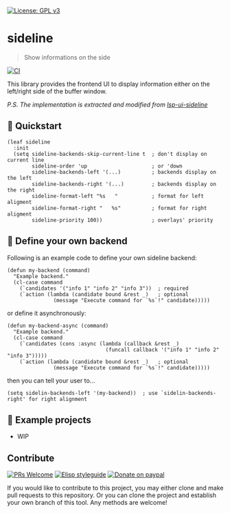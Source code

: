 [![License: GPL v3](https://img.shields.io/badge/License-GPL%20v3-blue.svg)](https://www.gnu.org/licenses/gpl-3.0)

# sideline
> Show informations on the side

[![CI](https://github.com/jcs-elpa/sideline/actions/workflows/test.yml/badge.svg)](https://github.com/jcs-elpa/sideline/actions/workflows/test.yml)

This library provides the frontend UI to display information either on the
left/right side of the buffer window.

*P.S. The implementation is extracted and modified from [lsp-ui-sideline](https://github.com/emacs-lsp/lsp-ui#lsp-ui-sideline)*

## 🔨 Quickstart

```elisp
(leaf sideline
  :init
  (setq sideline-backends-skip-current-line t  ; don't display on current line
        sideline-order 'up                     ; or 'down
        sideline-backends-left '(...)          ; backends display on the left
        sideline-backends-right '(...)         ; backends display on the right
        sideline-format-left "%s   "           ; format for left aligment
        sideline-format-right "   %s"          ; format for right aligment
        sideline-priority 100))                ; overlays' priority
```

## 📌 Define your own backend

Following is an example code to define your own sideline backend:

```elisp
(defun my-backend (command)
  "Example backend."
  (cl-case command
    (`candidates '("info 1" "info 2" "info 3"))  ; required
    (`action (lambda (candidate bound &rest _)   ; optional
               (message "Execute command for `%s`!" candidate)))))
```

or define it asynchronously:

```elisp
(defun my-backend-async (command)
  "Example backend."
  (cl-case command
    (`candidates (cons :async (lambda (callback &rest _)
                                (funcall callback '("info 1" "info 2" "info 3")))))
    (`action (lambda (candidate bound &rest _)   ; optional
               (message "Execute command for `%s`!" candidate)))))
```

then you can tell your user to...

```elisp
(setq sidelin-backends-left '(my-backend))  ; use `sidelin-backends-right' for right alignment
```

## 📂 Example projects

* WIP

## Contribute

[![PRs Welcome](https://img.shields.io/badge/PRs-welcome-brightgreen.svg)](http://makeapullrequest.com)
[![Elisp styleguide](https://img.shields.io/badge/elisp-style%20guide-purple)](https://github.com/bbatsov/emacs-lisp-style-guide)
[![Donate on paypal](https://img.shields.io/badge/paypal-donate-1?logo=paypal&color=blue)](https://www.paypal.me/jcs090218)

If you would like to contribute to this project, you may either
clone and make pull requests to this repository. Or you can
clone the project and establish your own branch of this tool.
Any methods are welcome!
